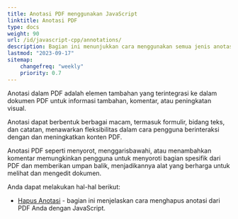 ```yaml
---
title: Anotasi PDF menggunakan JavaScript
linktitle: Anotasi PDF
type: docs
weight: 90
url: /id/javascript-cpp/annotations/
description: Bagian ini menunjukkan cara menggunakan semua jenis anotasi ke file PDF Anda dengan Aspose.PDF untuk JavaScript via C++.
lastmod: "2023-09-17"
sitemap:
    changefreq: "weekly"
    priority: 0.7
---
```


Anotasi dalam PDF adalah elemen tambahan yang terintegrasi ke dalam dokumen PDF untuk informasi tambahan, komentar, atau peningkatan visual.

Anotasi dapat berbentuk berbagai macam, termasuk formulir, bidang teks, dan catatan, menawarkan fleksibilitas dalam cara pengguna berinteraksi dengan dan meningkatkan konten PDF.

Anotasi PDF seperti menyorot, menggarisbawahi, atau menambahkan komentar memungkinkan pengguna untuk menyoroti bagian spesifik dari PDF dan memberikan umpan balik, menjadikannya alat yang berharga untuk melihat dan mengedit dokumen.

Anda dapat melakukan hal-hal berikut:

- [Hapus Anotasi](/pdf/id/javascript-cpp/delete-annotation/) - bagian ini menjelaskan cara menghapus anotasi dari PDF Anda dengan JavaScript.